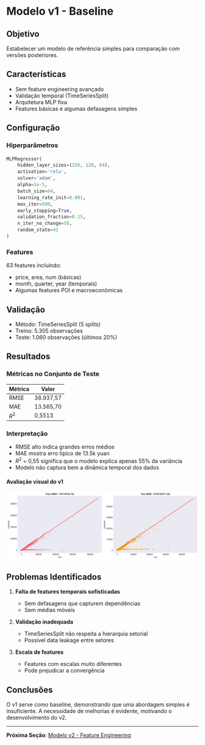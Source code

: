 # Modelo v1 - Baseline

## Objetivo

Estabelecer um modelo de referência simples para comparação com versões posteriores.

## Características

- Sem feature engineering avançado
- Validação temporal (TimeSeriesSplit)
- Arquitetura MLP fixa
- Features básicas e algumas defasagens simples

## Configuração

### Hiperparâmetros

```python
MLPRegressor(
    hidden_layer_sizes=(256, 128, 64),
    activation='relu',
    solver='adam',
    alpha=1e-5,  
    batch_size=64,
    learning_rate_init=0.001,
    max_iter=500,
    early_stopping=True,
    validation_fraction=0.15,
    n_iter_no_change=50,
    random_state=42
)
```

### Features

63 features incluindo:

- price, area, num (básicas)
- month, quarter, year (temporais)
- Algumas features POI e macroeconômicas

## Validação

- Método: TimeSeriesSplit (5 splits)
- Treino: 5.305 observações
- Teste: 1.060 observações (últimos 20%)

## Resultados

### Métricas no Conjunto de Teste

| Métrica | Valor |
|---------|-------|
| RMSE | 38.937,57 |
| MAE | 13.565,70 |
| $R^2$ | 0,5513 |

### Interpretação

- RMSE alto indica grandes erros médios
- MAE mostra erro típico de 13.5k yuan
- $R^2$ = 0,55 significa que o modelo explica apenas 55% da variância
- Modelo não captura bem a dinâmica temporal dos dados

#### Avaliação visual do v1

![Avaliação do Modelo v1](../imgs/avalicao_modelo_v1.png)

## Problemas Identificados

1. **Falta de features temporais sofisticadas**
      - Sem defasagens que capturem dependências
      - Sem médias móveis

2. **Validação inadequada**
      - TimeSeriesSplit não respeita a hierarquia setorial
      - Possível data leakage entre setores

3. **Escala de features**
      - Features com escalas muito diferentes
      - Pode prejudicar a convergência

## Conclusões

O v1 serve como baseline, demonstrando que uma abordagem simples é insuficiente. A necessidade de melhorias é evidente, motivando o desenvolvimento do v2.

---

**Próxima Seção**: [Modelo v2 - Feature Engineering](v2.md)
